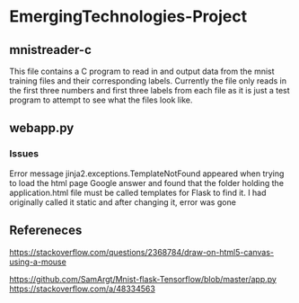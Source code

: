 # EmergingTechnologies-Project

## mnistreader-c
This file contains a C program to read in and output data from the mnist training files and their corresponding labels.
Currently the file only reads in the first three numbers and first three labels from each file as it is 
just a test program to attempt to see what the files look like.

## webapp.py

### Issues
Error message jinja2.exceptions.TemplateNotFound appeared when trying to load the html page 
Google answer and found that the folder holding the application.html file must be called templates
for Flask to find it. I had originally called it static and after changing it, error was gone

## Refereneces
https://stackoverflow.com/questions/2368784/draw-on-html5-canvas-using-a-mouse

https://github.com/SamArgt/Mnist-flask-Tensorflow/blob/master/app.py
https://stackoverflow.com/a/48334563